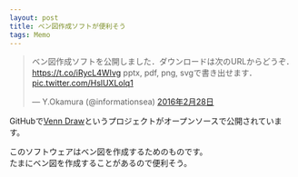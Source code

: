 ```yaml
---
layout: post
title: ベン図作成ソフトが便利そう
tags: Memo
---
```


<blockquote class="twitter-tweet" data-lang="ja"><p lang="ja" dir="ltr">ベン図作成ソフトを公開しました．ダウンロードは次のURLからどうぞ． <a href="https://t.co/iRycL4WIvg">https://t.co/iRycL4WIvg</a> pptx, pdf, png, svgで書き出せます． <a href="https://t.co/HslUXLolq1">pic.twitter.com/HslUXLolq1</a></p>&mdash; Y.Okamura (@informationsea) <a href="https://twitter.com/informationsea/status/703902648215347204">2016年2月28日</a></blockquote>
<script async src="//platform.twitter.com/widgets.js" charset="utf-8"></script>

GitHubで[Venn Draw](https://github.com/informationsea/VennDraw)というプロジェクトがオープンソースで公開されています。

このソフトウェアはベン図を作成するためのものです。  
たまにベン図を作成することがあるので便利そう。